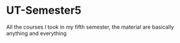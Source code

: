 # UT-Semester5

All the courses I took in my fifth semester, the material are basically anything and everything <br>
